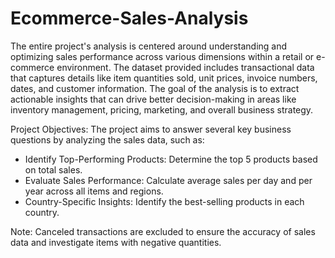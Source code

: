 # Ecommerce-Sales-Analysis

The entire project's analysis is centered around understanding and optimizing sales performance across various dimensions within a retail or e-commerce environment. The dataset provided includes transactional data that captures details like item quantities sold, unit prices, invoice numbers, dates, and customer information. The goal of the analysis is to extract actionable insights that can drive better decision-making in areas like inventory management, pricing, marketing, and overall business strategy.

Project Objectives:
  The project aims to answer several key business questions by analyzing the sales data, such as:

- Identify Top-Performing Products: Determine the top 5 products based on total sales.
- Evaluate Sales Performance: Calculate average sales per day and per year across all items and regions.
- Country-Specific Insights: Identify the best-selling products in each country.

Note: Canceled transactions are excluded to ensure the accuracy of sales data and investigate items with negative quantities.
